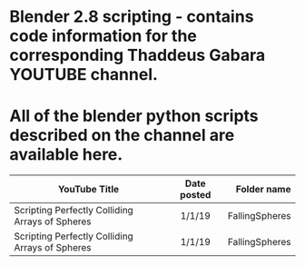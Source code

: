 # Blender 2.8 scripting - contains code information for the corresponding Thaddeus Gabara YOUTUBE channel.

# All of the blender python scripts described on the channel are available here.


| YouTube Title                                     | Date posted   | Folder name  |
| ---------------------------------------------     |:-------------:| ------------:|
| Scripting Perfectly Colliding Arrays of Spheres          | 1/1/19 | FallingSpheres |
| Scripting Perfectly Colliding Arrays of Spheres          | 1/1/19 | FallingSpheres |
